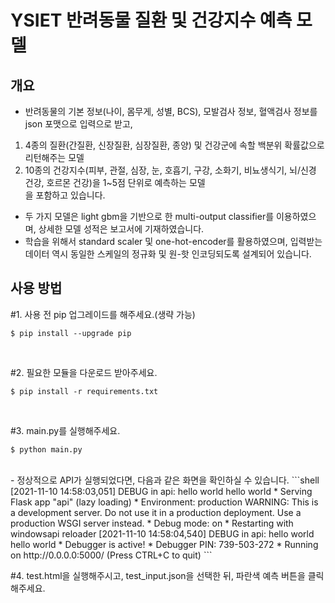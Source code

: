 # YSIET 반려동물 질환 및 건강지수 예측 모델

## 개요
- 반려동물의 기본 정보(나이, 몸무게, 성별, BCS), 모발검사 정보, 혈액검사 정보를 json 포맷으로 입력으로 받고, <br>
1) 4종의 질환(간질환, 신장질환, 심장질환, 종양) 및 건강군에 속할 백분위 확률값으로 리턴해주는 모델<br>
2) 10종의 건강지수(피부, 관절, 심장, 눈, 호흡기, 구강, 소화기, 비뇨생식기, 뇌/신경 건강, 호르몬 건강)을 1~5점 단위로 예측하는 모델 <br>
을 포함하고 있습니다.
- 두 가지 모델은 light gbm을 기반으로 한 multi-output classifier를 이용하였으며, 상세한 모델 성적은 보고서에 기재하였습니다.
- 학습을 위해서 standard scaler 및 one-hot-encoder를 활용하였으며, 입력받는 데이터 역시 동일한 스케일의 정규화 및 원-핫 인코딩되도록 설계되어 있습니다.


## 사용 방법

#1. 사용 전 pip 업그레이드를 해주세요.(생략 가능)
```shell
$ pip install --upgrade pip
```
<br>

#2. 필요한 모듈을 다운로드 받아주세요.
```shell
$ pip install -r requirements.txt
```
<br>

#3. main.py를 실행해주세요.
```shell
$ python main.py
```
<br>
- 정상적으로 API가 실행되었다면, 다음과 같은 화면을 확인하실 수 있습니다.
```shell
[2021-11-10 14:58:03,051] DEBUG in api: hello world
hello world
 * Serving Flask app "api" (lazy loading)
 * Environment: production
   WARNING: This is a development server. Do not use it in a production deployment.
   Use a production WSGI server instead.
 * Debug mode: on
 * Restarting with windowsapi reloader
[2021-11-10 14:58:04,540] DEBUG in api: hello world
hello world
 * Debugger is active!
 * Debugger PIN: 739-503-272
 * Running on http://0.0.0.0:5000/ (Press CTRL+C to quit)
```

#4. test.html을 실행해주시고, test_input.json을 선택한 뒤, 파란색 예측 버튼을 클릭해주세요.


